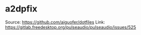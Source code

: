 # a2dpfix
Source: https://github.com/aiguofer/dotfiles
Link: https://gitlab.freedesktop.org/pulseaudio/pulseaudio/issues/525

